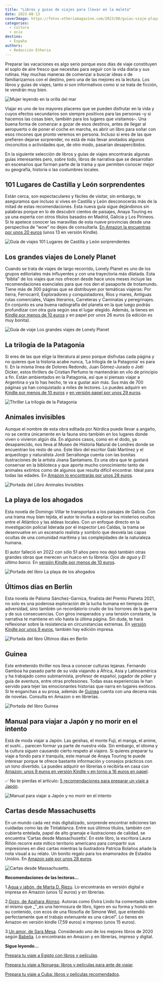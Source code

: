 ```yaml
---
title: "Libros y guías de viajes para llevar en la maleta"
date: 2023-08-13
coverImage: https://fotos.etheriamagazine.com/2023/08/guias-viaje-playa.jpg
categories: 
  - cultura
  - ocio
destino: 
  - España
authors: 
  - Redacción Etheria
---
```


Preparar las vacaciones es algo serio porque esos días de viaje constituyen el soplo de 
aire fresco que necesitas para seguir con la vida diaria y sus rutinas. Hay muchas 
maneras de comenzar a buscar ideas o de familiarizarnos con el destino, pero una de las 
mejores es la lectura. Los libros y guías de viajes, tanto si son informativos como si 
se trata de ficción, te vendrán muy bien. 

![Mujer leyendo en la orilla del mar](https://fotos.etheriamagazine.com/2023/08/guias-viaje-playa.jpg "Las vacaciones son el mejor momento para terminar con lecturas pendientes.")

Viajar es uno de los mayores placeres que se pueden disfrutar en la vida y cuyos efectos 
secundarios son siempre positivos para las personas –y si hacemos las cosas bien, 
también para los lugares que visitamos–. Una buena forma de comenzar a gozar de esos 
destinos, antes de llegar al aeropuerto o de poner el coche en marcha, es abrir un libro 
para soñar con esos rincones que pronto veremos en persona. Incluso si eres de las que 
prefieren dejarse sorprender, no está de más llevar anotados algunos rinconcitos o 
actividades que, de otro modo, pasarían desapercibidos. 

En la siguiente selección de libros y guías de viajes encontrarás algunas guías 
interesantes pero, sobre todo, libros de narrativa que se desarrollan en escenarios que 
forman parte de la trama y que permiten conocer mejor su geografía, historia o las 
costumbres locales. 

## 101 Lugares de Castilla y León sorprendentes

Están cerca, son espectaculares y fáciles de visitar, sin embargo, te aseguramos que 
incluso si vives en Castilla y León desconocerás más de la mitad de estas 
recomendaciones. Esta nueva guía sigue dejándonos sin palabras porque en lo de descubrir 
cientos de paisajes, Anaya Touring es ya una experta con otros títulos basados en 
Madrid, Galicia y Los Pirineos. Si te apetece conocer las maravillas de esta nueve 
provincias desde una perspectiva de “wow” no dejes de consultarla. [En Amazon la 
encuentras por unos 20 euros](https://amzn.to/3DSCoXt) (unos 13 en versión Kindle). 

![Guía de viajes 101 Lugares de Castilla y León sorprendentes](https://fotos.etheriamagazine.com/2023/08/101-lugares-castilla-leon.jpg "101 Lugares de Castilla y León sorprendentes.")

## Los grandes viajes de Lonely Planet

Cuando se trata de viajes de largo recorrido, Lonely Planet es uno de los grupos 
editoriales más influyentes y con una trayectoria más dilatada. Esta “biblia” de los 
viajes que nos ofrecen desde hace unos meses incluye las recomendaciones esenciales para 
que nos den el pasaporte de trotamundo. Tiene más de 300 páginas que se distribuyen por 
temáticas viajeras: Por tierra, Ferrocarril, Exploradores y conquistadores, Ríos y 
mares, Antiguas rutas comerciales, Viajes literarios, Carreteras y Caminatas y 
peregrinajes. En conjunto es una buena radiografía del planeta en la que luego podrás 
profundizar con otra guía según sea el lugar elegido. Además, la tienes en [Kindle por 
menos de 10 euros](https://amzn.to/3OOLSt3) y en papel por unos 26 euros (la edición es 
muy bonita). 

![Guía de viaje Los grandes viajes de Lonely Planet](https://fotos.etheriamagazine.com/2023/08/grandes-viajes-lonely.jpg "Los grandes viajes de Lonely Planet.")

## La trilogía de la Patagonia

Si eres de las que elige la literatura al peso porque disfrutas cada página y no quieres 
que la historia acabe nunca, ‘La trilogía de la Patagonia’ es para ti. En la misma línea 
de Dolores Redondo, Juan Gómez-Jurado o Joël Dicker, estos thrillers de Cristian Perfumo 
te mantendrán en vilo de principio a fin. Están ambientados en la Patagonia, así que si 
piensas viajar a Argentina o ya lo has hecho, te va a gustar aún más. Sus más de 700 
páginas ya han conquistado a miles de lectores. Lo puedes adquirir en [Kindle por menos 
de 10 euros](https://amzn.to/3s5N9TI) y [en versión papel por unos 29 
euros](https://amzn.to/455os8m). 

![Thriller La trilogía de la Patagonia](https://fotos.etheriamagazine.com/2023/08/trilogia-patagonia.jpg "La trilogía de la Patagonia.")

## Animales invisibles

Aunque el nombre de esta obra editada por Nórdica puede llevar a angaño, no se centra 
únicamente en la fauna sino también en los lugares donde viven o vivieron algún día. En 
algunos casos, como en el dodo, ya desaparecido, nos lleva al Museo de Historia Natural 
de Londres donde se encuentran los resto de uno. Este libro del escritor Gabi Martínez y 
el arqueólogo y naturalista Jordi Serrallonga cuenta con las bonitas ilustraciones de la 
artista Joana Santamans. Es una obra que te gustará conservar en la biblioteca y que 
aporta mucho conocimiento tanto de animales extintos como de algunos que resulta difícil 
encontrar. Ideal para todas las edades. En [Amazon lo encontrarás por unos 28 
euros](https://amzn.to/3Kzd3Wn). 

![Portada del Libro Animales Invisibles](https://fotos.etheriamagazine.com/2023/08/animales-invisibles.jpg "Animales Invisibles.")

## La playa de los ahogados

Esta novela de Domingo Villar te transportará a los paisajes de Galicia. Con una trama 
muy bien tejida, el autor te invita a explorar los misterios ocultos entre el Atlántico 
y las aldeas locales. Con un enfoque directo en la investigación policial liderada por 
el inspector Leo Caldas, la trama se desenvuelve en un escenario realista y sombrío que 
desvela las capas ocultas de una comunidad marítima y las complejidades de la naturaleza 
humana. 

El autor falleció en 2022 con sólo 51 años pero nos dejó también otras grandes obras que 
merecen un hueco en tu librería: _Ojos de agua_ y _El último barco._ En [versión Kindle 
por menos de 10 euros](https://amzn.to/45s0e86). 

![Portada del libro La playa de los ahogados](https://fotos.etheriamagazine.com/2023/08/playa-ahogados-domingo-villar.jpg "La playa de los ahogados.")

## Últimos días en Berlín

Esta novela de Paloma Sánchez-Garnica, finalista del Premio Planeta 2021, no solo es una 
poderosa exploración de la lucha humana en tiempos de adversidad, sino también un 
recordatorio crudo de los horrores de la guerra y de sus consecuencias. Con giros 
inesperados y una tensión constante, la narrativa te mantiene en vilo hasta la última 
página. Sin duda, te hará reflexionar sobre la resistencia en circunstancias extremas. 
En [versión Kindle por unos 9 euros](https://amzn.to/4570Ct9), también hay edición 
impresa. 

![Portada del libro Últimos días en Berlín](https://fotos.etheriamagazine.com/2023/08/ultimos-dias-berlin.jpg "Últimos días en Berlín.")

## Guinea

Este entretenido thriller nos lleva a conocer culturas lejanas. Fernando Gamboa ha 
pasado parte de su vida viajando a África, Asia y Latinoamérica y ha trabajado como 
submarinista, profesor de español, jugador de póker y guía de aventura, entre otras 
profesiones. Todas esas experiencias le han servido para tejer las emocionantes 
historias que narra en lugares exóticos. Si te enganchas a su prosa, además de [Guinea](https://amzn.to/3qlguJv) 
cuenta con una decena más de novelas. Consulta en Amazon o en librerías. 

![Portada del libro Guinea](https://fotos.etheriamagazine.com/2023/08/guinea-libro-gamboa.jpg "Guinea.")

## Manual para viajar a Japón y no morir en el intento

Está de moda viajar a Japón. Las geishas, el monte Fuji, el manga, el anime, el sushi... 
parecen formar ya parte de nuestra vida. Sin embargo, el idioma y la cultura siguen 
causando cierto respeto al viajero. Si quieres preparar tu viaje a fondo para ir 
tranquila, este manual de Anaya Touring te puede interesar porque te ofrece bastante 
información y consejos prácticos con un tono divertido. La puedes adquirir en librerías 
o recibirla en casa con [Amazon: unos 9 euros en versión Kindle y en torno a 16 euros en 
papel](https://amzn.to/3OTH7P3). 

✅ No te pierdas el artículo: [5 recomendaciones para preparar un viaje a 
Japón](https://etheriamagazine.com/2019/06/18/como-organizar-un-viaje-a-japon/). 

![Manual para viajar a Japón y no morir en el intento](https://fotos.etheriamagazine.com/2023/08/manual-para-viajar-a-japon-y-no-morir-en-el-intento-guias-singulares-1.jpg "Manual para viajar a Japón y no morir en el intento.")

## Cartas desde Massachusetts

En un mundo cada vez más digitalizado, sorprende encontrar ediciones tan cuidadas como 
las de Tintablanca. Entre sus últimos títulos, también con cubierta entelada, papel de 
alto gramaje e ilustraciones de calidad, se encuentra ‘Cartas desde Massachusetts’. En 
este libro, la escritora Laura Riñón recorre este mítico territorio americano para 
compartir sus impresiones en diez cartas mientras la ilustradora Patricia Bolaños añade 
la nota visual a su relato. Un bonito regalo para los enamorados de Estados Unidos. En [Amazon 
sale por unos 28 euros](https://amzn.to/3KEwf5b). 

![Cartas desde Massachusetts.](https://fotos.etheriamagazine.com/2023/08/cartas-massachusetts.jpg "Cartas desde Massachusetts.")

**Recomendaciones de las lectoras...** 

1.[Agua y jabón, de Marta D. Riezu](https://amzn.to/48KLa8g). Lo encontrarás en versión 
digital e impresa en Amazon (unos 12 euros) y en librerías. 

2.[Gozo, de Azahara Alonso](https://amzn.to/3RL6PXT). Autoras como Elvira Lindo ha 
comentado sobre el mismo que _"_es una hermosura de libro, ligero en su forma y hondo en 
su contenido, con ecos de una filosofía de Simone Weil, que entendió perfectamente que 
el trabajo extenuante es una cárcel". Lo tienes en Amazon en versión kindle (7,59 euros) 
e impreso (unos 15 euros). 

3.[Un amor, de Sara Mesa](https://amzn.to/46ktZsy). Considerado uno de los mejores 
libros de 2020 según [Babelia](https://elpais.com/videos/2020-12-21/un-amor-de-sara-mesa-el-mejor-libro-del-2020.html). 
Lo encontrarás en Amazon y en librerías, impreso y digital. 

**Sigue leyendo...** 

[Prepara tu viaje a Egipto con libros y 
películas](https://etheriamagazine.com/2021/03/01/organizar-viaje-a-egipto-y-documentar-con-libros-peliculas/). 

[Prepara tu viaje a Noruega: libros y películas para ante de 
viajar](https://etheriamagazine.com/2020/08/18/prepara-tu-viaje-libros-series-de-noruega/). 

[Prepara tu viaje a Cuba: libros y películas 
recomendados](https://etheriamagazine.com/2020/05/08/prepara-tu-viaje-a-cuba-libros-peliculas/).

